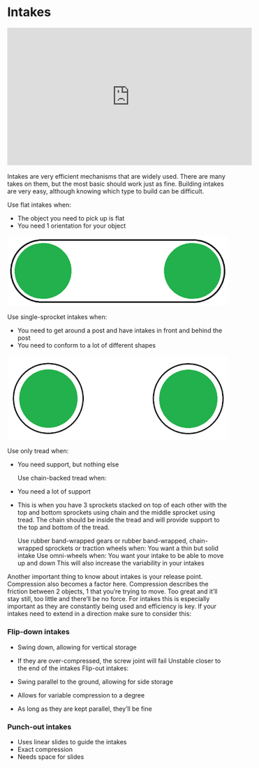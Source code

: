 # Intakes

<iframe width="560" height="315" src="https://www.youtube.com/embed/lk-dUcIApZg" title="Robotics Introduction - Subsystems - Intakes" frameborder="0" allow="accelerometer; autoplay; clipboard-write; encrypted-media; gyroscope; picture-in-picture; web-share" allowfullscreen></iframe>

Intakes are very efficient mechanisms that are widely used. There are many takes on them, but the most basic should work just as fine. Building intakes are very easy, although knowing which type to build can be difficult.

Use flat intakes when:

-   The object you need to pick up is flat
-   You need 1 orientation for your object

![Body frame](../../assets/flat-intake.png)

Use single-sprocket intakes when:

-   You need to get around a post and have intakes in front and behind the post
-   You need to conform to a lot of different shapes

![Body frame](../../assets/sing-sprocket-intake.png)

Use only tread when:

-   You need support, but nothing else

    Use chain-backed tread when:

-   You need a lot of support
-   This is when you have 3 sprockets stacked on top of each other with the top and bottom sprockets using chain and the middle sprocket using tread. The chain should be inside the tread and will provide support to the top and bottom of the tread.

    Use rubber band-wrapped gears or rubber band-wrapped, chain-wrapped sprockets or traction wheels when:
    You want a thin but solid intake
    Use omni-wheels when:
    You want your intake to be able to move up and down
    This will also increase the variability in your intakes

Another important thing to know about intakes is your release point. Compression also becomes a factor here. Compression describes the friction between 2 objects, 1 that you’re trying to move. Too great and it’ll stay still, too little and there’ll be no force. For intakes this is especially important as they are constantly being used and efficiency is key.
If your intakes need to extend in a direction make sure to consider this:

### Flip-down intakes

-   Swing down, allowing for vertical storage
-   If they are over-compressed, the screw joint will fail
    Unstable closer to the end of the intakes
    Flip-out intakes:

-   Swing parallel to the ground, allowing for side storage
-   Allows for variable compression to a degree
-   As long as they are kept parallel, they’ll be fine

### Punch-out intakes

-   Uses linear slides to guide the intakes
-   Exact compression
-   Needs space for slides
